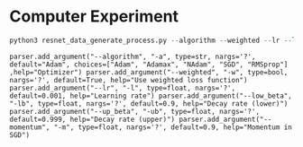 # Computer Experiment

```r
python3 resnet_data_generate_process.py --algorithm --weighted --lr --low_beta --up_beta --momentum
```


`parser.add_argument("--algorithm", "-a", type=str, nargs='?', default="Adam", choices=["Adam", "Adamax", "NAdam", "SGD", "RMSprop"] ,help="Optimizer")
parser.add_argument("--weighted", "-w", type=bool, nargs='?', default=True, help="Use weighted loss function")
parser.add_argument("--lr", "-l", type=float, nargs='?', default=0.001, help="Learning rate")
parser.add_argument("--low_beta", "-lb", type=float, nargs='?', default=0.9, help="Decay rate (lower)")
parser.add_argument("--up_beta", "-ub", type=float, nargs='?', default=0.999, help="Decay rate (upper)")
parser.add_argument("--momentum", "-m", type=float, nargs='?', default=0.9, help="Momentum in SGD")
`
 
